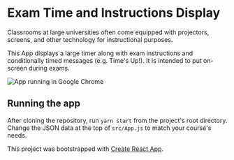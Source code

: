 # Exam Time and Instructions Display

Classrooms at large universities often come equipped with projectors,
screens, and other technology for instructional purposes.

This App displays a large timer along with exam instructions and
conditionally timed messages (e.g. Time's Up!). It is intended to put
on-screen during exams.

![App running in Google Chrome]('screenshot.png')

## Running the app

After cloning the repository, run `yarn start` from the project's root
directory. Change the JSON data at the top of `src/App.js` to match your
course's needs.

This project was bootstrapped with [Create React App](https://github.com/facebook/create-react-app).

